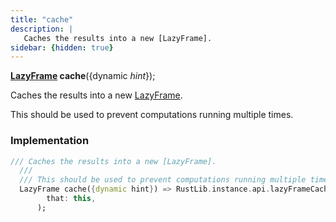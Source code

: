 ```yaml
---
title: "cache"
description: |
   Caches the results into a new [LazyFrame].
sidebar: {hidden: true}
---
```

<span class="dart-code"><strong>[LazyFrame] cache</strong>({<span class="nobr">dynamic <i>hint</i></span>});</span>

 Caches the results into a new [LazyFrame].

 This should be used to prevent computations running multiple times.
### Implementation
```dart
/// Caches the results into a new [LazyFrame].
  ///
  /// This should be used to prevent computations running multiple times.
  LazyFrame cache({dynamic hint}) => RustLib.instance.api.lazyFrameCache(
        that: this,
      );
```

[LazyFrame]: /reference/classes/lazyframe/